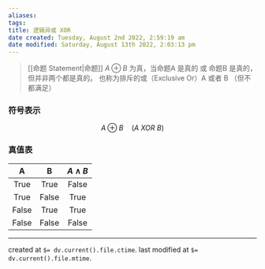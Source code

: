 ```yaml
---
aliases: 
tags: 
title: 逻辑异或 XOR
date created: Tuesday, August 2nd 2022, 2:59:19 am
date modified: Saturday, August 13th 2022, 2:03:13 pm
---
```


> [[命题 Statement|命题]] $A \oplus B$ 为真，当命题A 是真的 或 命题B 是真的，但并非两个都是真的。
> 也称为排斥的或（Exclusive Or）A 或者 B （但不都满足）

### 符号表示
$$ A \oplus B \quad (A\ XOR\ B) $$

### 真值表
|   A   |   B   | $A \wedge B$ |
|:-----:|:-----:|:------------:|
| True  | True  |     False     |
| True  | False |     True     |
| False | True  |     True     |
| False | False  |     False     |

---

created at `$= dv.current().file.ctime`.
last modified at `$= dv.current().file.mtime`.